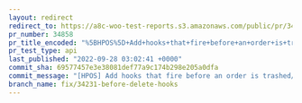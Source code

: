 ```yaml
---
layout: redirect
redirect_to: https://a8c-woo-test-reports.s3.amazonaws.com/public/pr/34858/api/index.html
pr_number: 34858
pr_title_encoded: "%5BHPOS%5D+Add+hooks+that+fire+before+an+order+is+trashed%2Fdeleted."
pr_test_type: api
last_published: "2022-09-28 03:02:41 +0000"
commit_sha: 69577457e3e38081def77a9c174b298e205a0dfa
commit_message: "[HPOS] Add hooks that fire before an order is trashed/deleted."
branch_name: fix/34231-before-delete-hooks
---
```


